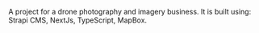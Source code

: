 A project for a drone photography and imagery business. It is built using: Strapi CMS, NextJs, TypeScript, MapBox.
